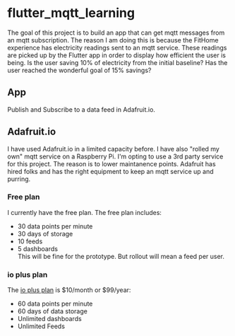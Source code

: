 # flutter_mqtt_learning

The goal of this project is to build an app that can get mqtt messages from an mqtt subscription.  The reason I am doing this is because the FitHome experience has electricity readings sent to an mqtt service.  These readings are picked up by the Flutter app in order to display how efficient the user is being.  Is the user saving 10% of electricity from the initial baseline? Has the user reached the wonderful goal of 15% savings?

## App
Publish and Subscribe to a data feed in Adafruit.io.

## Adafruit.io
I have used Adafruit.io in a limited capacity before.  I have also "rolled my own" mqtt service on a Raspberry Pi.  I'm opting to use a 3rd party service for this project.  The reason is to lower maintanence points.  Adafruit has hired folks and has the right equipment to keep an mqtt service up and purring.
### Free plan
I currently have the free plan.  The free plan includes:  
- 30 data points per minute
- 30 days of storage
- 10 feeds
- 5 dashboards  
This will be fine for the prototype.  But rollout will mean a feed per user.
### io plus plan
The [io plus plan](https://io.adafruit.com/upgrade) is $10/month or $99/year:
- 60 data points per minute  
- 60 days of data storage  
- Unlimited dashboards  
- Unlimited Feeds


